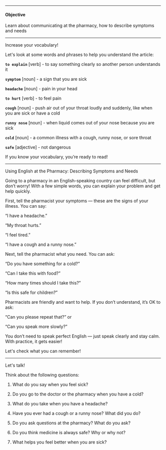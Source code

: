 
---

#### Objective

Learn about communicating at the pharmacy, how to describe symptoms and needs

---

Increase your vocabulary!


Let's look at some words and phrases to help you understand the article:

**`to explain`** [verb] - to say something clearly so another person understands it

**`symptom`** [noun] - a sign that you are sick

**`headache`** [noun] - pain in your head

**`to hurt`** [verb] - to feel pain

**`cough`** [noun] - push air out of your throat loudly and suddenly, like when you are sick or have a cold

**`runny nose`** [noun] - when liquid comes out of your nose because you are sick

**`cold`** [noun] - a common illness with a cough, runny nose, or sore throat

**`safe`** [adjective] - not dangerous

If you know your vocabulary, you’re ready to read!

---

Using English at the Pharmacy: Describing Symptoms and Needs

Going to a pharmacy in an English-speaking country can feel difficult, but don’t worry! With a few simple words, you can explain your problem and get help quickly.

  

First, tell the pharmacist your symptoms — these are the signs of your illness. You can say:

“I have a headache.”

“My throat hurts.”

“I feel tired.”

“I have a cough and a runny nose.”

  

Next, tell the pharmacist what you need. You can ask:

“Do you have something for a cold?”

“Can I take this with food?”

“How many times should I take this?”

“Is this safe for children?”

  

Pharmacists are friendly and want to help. If you don’t understand, it’s OK to ask:

“Can you please repeat that?” or

“Can you speak more slowly?”

  

You don’t need to speak perfect English — just speak clearly and stay calm. With practice, it gets easier!

Let's check what you can remember!

---

Let's talk!

Think about the following questions:

1. What do you say when you feel sick?

2. Do you go to the doctor or the pharmacy when you have a cold?

3. What do you take when you have a headache?

4. Have you ever had a cough or a runny nose? What did you do?

5. Do you ask questions at the pharmacy? What do you ask?

6. Do you think medicine is always safe? Why or why not?

7. What helps you feel better when you are sick?